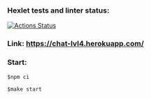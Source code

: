 ### Hexlet tests and linter status:
[![Actions Status](https://github.com/askorutin26/frontend-project-lvl4/workflows/hexlet-check/badge.svg)](https://github.com/askorutin26/frontend-project-lvl4/actions)

### Link: https://chat-lvl4.herokuapp.com/

### Start:
`$npm ci`

`$make start`


